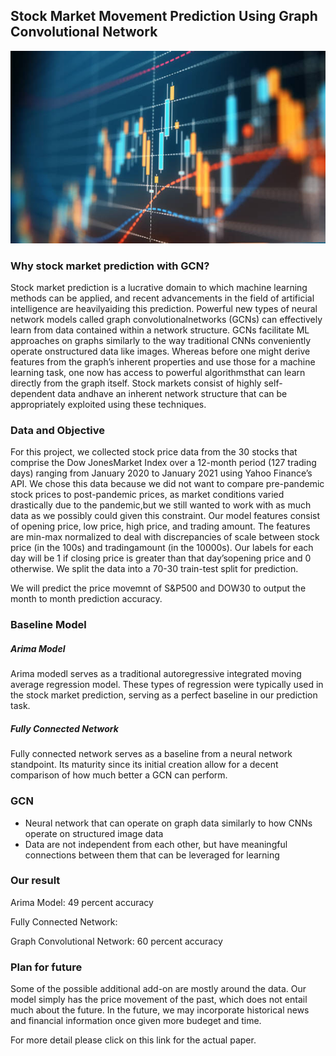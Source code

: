 ## Stock Market Movement Prediction Using Graph Convolutional Network

<img src="photos/stock.jpg" alt="hi" class="inline"/>

### Why stock market prediction with GCN?
Stock market prediction is a lucrative domain to which machine learning methods can be applied, and recent advancements in the field of artificial intelligence are heavilyaiding this prediction.  Powerful new types of neural network models called graph convolutionalnetworks (GCNs) can effectively learn from data contained within a network structure.  GCNs facilitate ML approaches on graphs similarly to the way traditional CNNs conveniently operate onstructured data like images.  Whereas before one might derive features from the graph’s inherent properties and use those for a machine learning task, one now has access to powerful algorithmsthat can learn directly from the graph itself. Stock markets consist of highly self-dependent data andhave an inherent network structure that can be appropriately exploited using these techniques.


### Data and Objective
For this project, we collected stock price data from the 30 stocks that comprise the Dow JonesMarket Index over a 12-month period (127 trading days) ranging from January 2020 to January 2021 using Yahoo Finance’s API. We chose this data because we did not want to compare pre-pandemic stock prices to post-pandemic prices, as market conditions varied drastically due to the pandemic,but we still wanted to work with as much data as we possibly could given this constraint. Our model features consist of opening price, low price, high price, and trading amount.  The features are min-max normalized to deal with discrepancies of scale between stock price (in the 100s) and tradingamount (in the 10000s).  Our labels for each day will be 1 if closing price is greater than that day’sopening price and 0 otherwise. We split the data into a 70-30 train-test split for prediction.

We will predict the price movemnt of S&P500 and DOW30 to output the month to month prediction accuracy.

### Baseline Model

##### Arima Model
Arima modedl serves as a traditional autoregressive integrated moving average regression model. These types of regression were typically used in the stock market prediction, serving as a perfect baseline in our prediction task.

##### Fully Connected Network
Fully connected network serves as a baseline from a neural network standpoint. Its maturity since its initial creation allow for a decent comparison of how much better a GCN can perform.

### GCN
- Neural network that can operate on graph data similarly to how CNNs operate on structured image data
- Data are not independent from each other,	but have meaningful connections between them that can be leveraged for learning


### Our result


Arima Model: 49 percent accuracy

Fully Connected Network: 

Graph Convolutional Network: 60 percent accuracy


### Plan for future

Some of the possible additional add-on are mostly around the data. Our model simply has the price movement of the past, which does not entail much about the future. In the future, we may incorporate historical news and financial information once given more budeget and time.


For more detail please click on this link for the actual paper.
